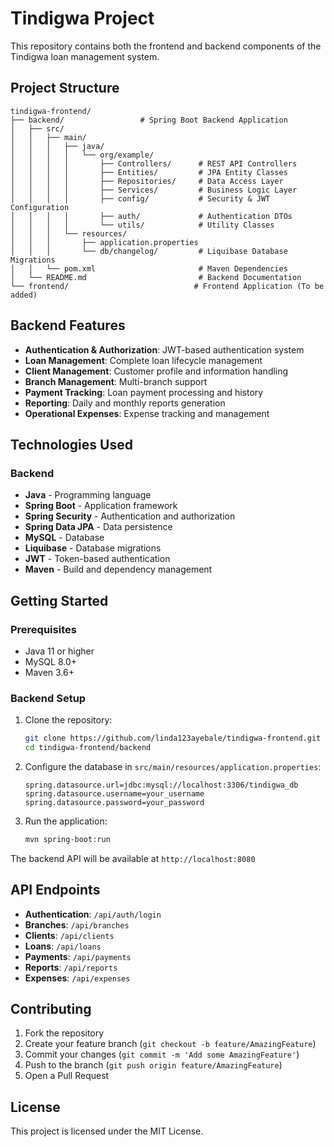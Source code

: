 # Tindigwa Project

This repository contains both the frontend and backend components of the Tindigwa loan management system.

## Project Structure

```
tindigwa-frontend/
├── backend/                 # Spring Boot Backend Application
│   ├── src/
│   │   ├── main/
│   │   │   ├── java/
│   │   │   │   └── org/example/
│   │   │   │       ├── Controllers/      # REST API Controllers
│   │   │   │       ├── Entities/         # JPA Entity Classes
│   │   │   │       ├── Repositories/     # Data Access Layer
│   │   │   │       ├── Services/         # Business Logic Layer
│   │   │   │       ├── config/           # Security & JWT Configuration
│   │   │   │       ├── auth/             # Authentication DTOs
│   │   │   │       └── utils/            # Utility Classes
│   │   │   └── resources/
│   │   │       ├── application.properties
│   │   │       └── db/changelog/         # Liquibase Database Migrations
│   │   └── pom.xml                       # Maven Dependencies
│   └── README.md                         # Backend Documentation
└── frontend/                            # Frontend Application (To be added)
```

## Backend Features

- **Authentication & Authorization**: JWT-based authentication system
- **Loan Management**: Complete loan lifecycle management
- **Client Management**: Customer profile and information handling
- **Branch Management**: Multi-branch support
- **Payment Tracking**: Loan payment processing and history
- **Reporting**: Daily and monthly reports generation
- **Operational Expenses**: Expense tracking and management

## Technologies Used

### Backend
- **Java** - Programming language
- **Spring Boot** - Application framework
- **Spring Security** - Authentication and authorization
- **Spring Data JPA** - Data persistence
- **MySQL** - Database
- **Liquibase** - Database migrations
- **JWT** - Token-based authentication
- **Maven** - Build and dependency management

## Getting Started

### Prerequisites
- Java 11 or higher
- MySQL 8.0+
- Maven 3.6+

### Backend Setup

1. Clone the repository:
   ```bash
   git clone https://github.com/linda123ayebale/tindigwa-frontend.git
   cd tindigwa-frontend/backend
   ```

2. Configure the database in `src/main/resources/application.properties`:
   ```properties
   spring.datasource.url=jdbc:mysql://localhost:3306/tindigwa_db
   spring.datasource.username=your_username
   spring.datasource.password=your_password
   ```

3. Run the application:
   ```bash
   mvn spring-boot:run
   ```

The backend API will be available at `http://localhost:8080`

## API Endpoints

- **Authentication**: `/api/auth/login`
- **Branches**: `/api/branches`
- **Clients**: `/api/clients`
- **Loans**: `/api/loans`
- **Payments**: `/api/payments`
- **Reports**: `/api/reports`
- **Expenses**: `/api/expenses`

## Contributing

1. Fork the repository
2. Create your feature branch (`git checkout -b feature/AmazingFeature`)
3. Commit your changes (`git commit -m 'Add some AmazingFeature'`)
4. Push to the branch (`git push origin feature/AmazingFeature`)
5. Open a Pull Request

## License

This project is licensed under the MIT License.
